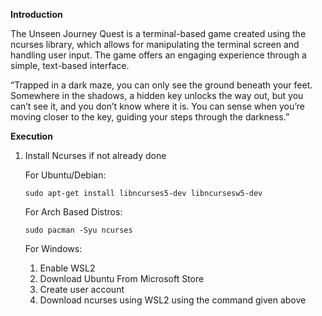 **Introduction**

The Unseen Journey Quest is a terminal-based game created using the ncurses library, which allows for manipulating the terminal screen and handling user input. The game offers an engaging experience through a simple, text-based interface.

“Trapped in a dark maze, you can only see the ground beneath your feet. Somewhere in the shadows, a hidden key unlocks the way out, but you can’t see it, and you don’t know where it is. You can sense when you’re moving closer to the key, guiding your steps through the darkness.”

**Execution**

1. Install Ncurses if not already done

   For Ubuntu/Debian:

       sudo apt-get install libncurses5-dev libncursesw5-dev

   For Arch Based Distros:

       sudo pacman -Syu ncurses

   For Windows:

   1. Enable WSL2
   2. Download Ubuntu From Microsoft Store
   3. Create user account
   4. Download ncurses using WSL2 using the command given above

   
